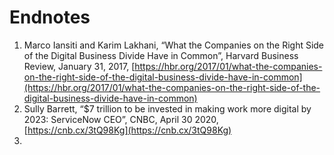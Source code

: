 # Endnotes

1. Marco Iansiti and Karim Lakhani, “What the Companies on the Right Side of the Digital Business Divide Have in Common”, Harvard Business Review, January 31, 2017, [https://hbr.org/2017/01/what-the-companies-on-the-right-side-of-the-digital-business-divide-have-in-common](https://hbr.org/2017/01/what-the-companies-on-the-right-side-of-the-digital-business-divide-have-in-common)
2. Sully Barrett, “$7 trillion to be invested in making work more digital by 2023: ServiceNow CEO”, CNBC, April 30 2020, [https://cnb.cx/3tQ98Kg](https://cnb.cx/3tQ98Kg)
3. 
